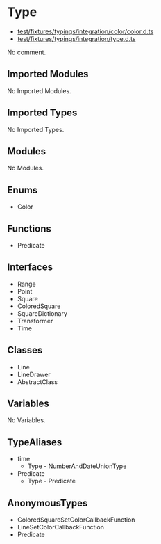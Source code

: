 # Type

* [test/fixtures/typings/integration/color/color.d.ts](/test/fixtures/typings/integration/color/color.d.ts#L1)
* [test/fixtures/typings/integration/type.d.ts](/test/fixtures/typings/integration/type.d.ts#L9)

No comment.

## Imported Modules

No Imported Modules.

## Imported Types

No Imported Types.

## Modules

No Modules.

## Enums

* Color

## Functions

* Predicate

## Interfaces

* Range
* Point
* Square
* ColoredSquare
* SquareDictionary
* Transformer
* Time

## Classes

* Line
* LineDrawer
* AbstractClass

## Variables

No Variables.

## TypeAliases

* time
  * Type - NumberAndDateUnionType
* Predicate
  * Type - Predicate

## AnonymousTypes

* ColoredSquareSetColorCallbackFunction
* LineSetColorCallbackFunction
* Predicate
